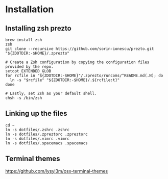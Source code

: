 # Installation

## Installing zsh prezto

```shell
brew install zsh
zsh
git clone --recursive https://github.com/sorin-ionescu/prezto.git "${ZDOTDIR:-$HOME}/.zprezto"

# Create a Zsh configuration by copying the configuration files provided by the repo.
setopt EXTENDED_GLOB
for rcfile in "${ZDOTDIR:-$HOME}"/.zprezto/runcoms/^README.md(.N); do
  ln -s "$rcfile" "${ZDOTDIR:-$HOME}/.${rcfile:t}"
done

# Lastly, set Zsh as your default shell.
chsh -s /bin/zsh
```

## Linking up the files

```shell
cd ~
ln -s dotfiles/.zshrc .zshrc
ln -s dotfiles/.zpreztorc .zpreztorc
ln -s dotfiles/.vimrc .vimrc
ln -s dotfiles/.spacemacs .spacemacs
```

## Terminal themes

https://github.com/lysyi3m/osx-terminal-themes
